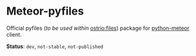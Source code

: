 Meteor-pyfiles
=====

Official pyfiles (*to be used within* [ostrio:files](https://github.com/VeliovGroup/Meteor-Files)) package for [python-meteor](https://github.com/hharnisc/python-meteor) client.


__Status__: `dev`, `not-stable`, `not-published`